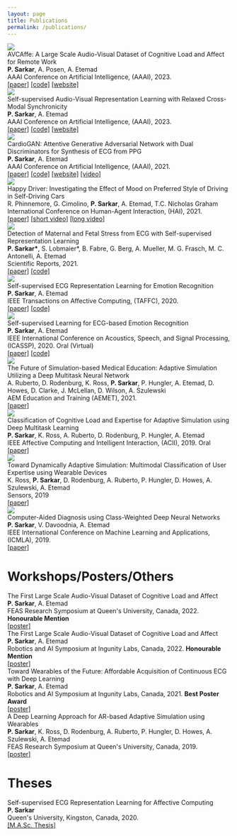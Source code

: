 ```yaml
---
layout: page
title: Publications
permalink: /publications/
---
```


<div class="container-fluid">
	<div class="row pub-entry">
		<div class="col-sm-3">
			<a href="https://arxiv.org/abs/2205.06887"> <img class="pub-image" src="/assets/publications/avcaffe.png"> </a>
		</div>
		<div class="col-sm-9">
			<div class="pub-title">
				AVCAffe: A Large Scale Audio-Visual Dataset of Cognitive Load and Affect for Remote Work
			</div>
			<div class="pub-authors">
				<strong>P. Sarkar</strong>, A. Posen, A. Etemad
			</div>
			<div class="pub-conf">
				AAAI Conference on Artificial Intelligence, (AAAI), 2023.
			</div>
			<div class="pub-links">
				<a href="https://arxiv.org/abs/2205.06887">[paper]</a>
				<a href="https://github.com/pritamqu/AVCAffe">[code]</a>
				<a href="https://pritamqu.github.io/AVCAffe/">[website]</a>
			</div>
		</div>
	</div>
</div>


<div class="container-fluid">
	<div class="row pub-entry">
		<div class="col-sm-3">
			<a href="https://arxiv.org/abs/2111.05329"> <img class="pub-image" src="/assets/publications/crisscross.png"> </a>
		</div>
		<div class="col-sm-9">
			<div class="pub-title">
				Self-supervised Audio-Visual Representation Learning with Relaxed Cross-Modal Synchronicity
			</div>
			<div class="pub-authors">
				<strong>P. Sarkar</strong>, A. Etemad
			</div>
			<div class="pub-conf">
				AAAI Conference on Artificial Intelligence, (AAAI), 2023.
			</div>
			<div class="pub-links">
				<a href="https://arxiv.org/abs/2111.05329">[paper]</a>
				<a href="https://github.com/pritamqu/crisscross">[code]</a>
				<a href="https://pritamqu.github.io/CrissCross/">[website]</a>
			</div>
		</div>
	</div>
</div>

<div class="container-fluid">
	<div class="row pub-entry">
		<div class="col-sm-3">
			<a href="https://arxiv.org/abs/2010.00104"> <img class="pub-image" src="/assets/publications/ppg2ecg_fast.gif"> </a>
		</div>
		<div class="col-sm-9">
			<div class="pub-title">
				CardioGAN: Attentive Generative Adversarial Network with Dual Discriminators for Synthesis of ECG from PPG
			</div>
			<div class="pub-authors">
				<strong>P. Sarkar</strong>, A. Etemad
			</div>
			<div class="pub-conf">
				AAAI Conference on Artificial Intelligence, (AAAI), 2021.
			</div>
			<div class="pub-links">
				<a href="https://arxiv.org/abs/2010.00104">[paper]</a>
				<a href="https://github.com/pritamqu/ppg2ecg-cardiogan">[code]</a>
				<a href="https://pritamqu.github.io/ppg2ecg-cardiogan/">[website]</a>
				<a href="https://slideslive.com/38948024/cardiogan-attentive-generative-adversarial-network-with-dual-discriminators-for-synthesis-of-ecg-from-ppg">[video]</a>
			</div>
		</div>
	</div>
</div>

<div class="container-fluid">
	<div class="row pub-entry">
		<div class="col-sm-3">
			<a href="https://equis.cs.queensu.ca/~equis/pubs/2021/phinnemore-hai-21.pdf"> <img class="pub-image" src="/assets/publications/happy_driver.png"> </a>
		</div>
		<div class="col-sm-9">
			<div class="pub-title">
				Happy Driver: Investigating the Effect of Mood on Preferred Style of Driving in Self-Driving Cars
			</div>
			<div class="pub-authors">
				R. Phinnemore, G. Cimolino, <strong>P. Sarkar</strong>, A. Etemad, T.C. Nicholas Graham
			</div>
			<div class="pub-conf">
				International Conference on Human-Agent Interaction, (HAI), 2021.
			</div>
			<div class="pub-links">
				<a href="https://equis.cs.queensu.ca/~equis/pubs/2021/phinnemore-hai-21.pdf">[paper]</a>
				<a href="https://www.youtube.com/watch?v=YlWGldNbvgQ">[short video]</a>
				<a href="https://www.youtube.com/watch?v=i81t03q964U">[long video]</a>
			</div>
		</div>
	</div>
</div>

<div class="container-fluid">
	<div class="row pub-entry">
		<div class="col-sm-3">
			<a href="https://arxiv.org/abs/2011.02000"> <img class="pub-image" src="/assets/publications/sslecg2.png"> </a>
		</div>
		<div class="col-sm-9">
			<div class="pub-title">
				Detection of Maternal and Fetal Stress from ECG with Self-supervised Representation Learning
			</div>
			<div class="pub-authors">
				<strong>P. Sarkar*</strong>, S. Lobmaier*, B. Fabre, G. Berg, A. Mueller, M. G. Frasch, M. C. Antonelli, A. Etemad
			</div>
			<div class="pub-conf">
				Scientific Reports, 2021.
			</div>
			<div class="pub-links">
				<a href="https://arxiv.org/abs/2011.02000">[paper]</a>
				<a href="https://github.com/pritamqu/ssl-ecg-v2">[code]</a>
			</div>
		</div>
	</div>
</div>

<div class="container-fluid">
	<div class="row pub-entry">
		<div class="col-sm-3">
			<a href="https://arxiv.org/abs/2002.03898"> <img class="pub-image" src="/assets/publications/sslecg_jr.png"> </a>
		</div>
		<div class="col-sm-9">
			<div class="pub-title">
				Self-supervised ECG Representation Learning for Emotion Recognition
			</div>
			<div class="pub-authors">
				<strong>P. Sarkar</strong>, A. Etemad
			</div>
			<div class="pub-conf">
				IEEE Transactions on Affective Computing, (TAFFC), 2020.
			</div>
			<div class="pub-links">
				<a href="https://arxiv.org/abs/2002.03898">[paper]</a>
				<a href="https://github.com/pritamqu/SSL-ECG">[code]</a>
			</div>
		</div>
	</div>
</div>

<div class="container-fluid">
	<div class="row pub-entry">
		<div class="col-sm-3">
			<a href="https://arxiv.org/abs/1910.07497"> <img class="pub-image" src="/assets/publications/sslecg_cf.png"> </a>
		</div>
		<div class="col-sm-9">
			<div class="pub-title">
				Self-supervised Learning for ECG-based Emotion Recognition
			</div>
			<div class="pub-authors">
				<strong>P. Sarkar</strong>, A. Etemad
			</div>
			<div class="pub-conf">
				IEEE International Conference on Acoustics, Speech, and Signal Processing, (ICASSP), 2020. Oral (Virtual)
			</div>
			<div class="pub-links">
				<a href="https://arxiv.org/abs/1910.07497">[paper]</a>
				<a href="https://github.com/pritamqu/SSL-ECG">[code]</a>
			</div>
		</div>
	</div>
</div>

<div class="container-fluid">
	<div class="row pub-entry">
		<div class="col-sm-3">
			<a href="https://pubmed.ncbi.nlm.nih.gov/34222746/"> <img class="pub-image" src="/assets/publications/ideas1.png"> </a>
		</div>
		<div class="col-sm-9">
			<div class="pub-title">
				The Future of Simulation-based Medical Education: Adaptive Simulation Utilizing a Deep Multitask Neural Network
			</div>
			<div class="pub-authors">
				A. Ruberto, D. Rodenburg, K. Ross, <strong>P. Sarkar</strong>, P. Hungler, A. Etemad, D. Howes, D. Clarke, J. McLellan, D. Wilson, A. Szulewski
			</div>
			<div class="pub-conf">
				AEM Education and Training (AEMET), 2021.
			</div>
			<div class="pub-links">
				<a href="https://pubmed.ncbi.nlm.nih.gov/34222746/">[paper]</a>
			</div>
		</div>
	</div>
</div>


<div class="container-fluid">
	<div class="row pub-entry">
		<div class="col-sm-3">
			<a href="https://arxiv.org/abs/1908.00385"> <img class="pub-image" src="/assets/publications/acii19.png"> </a>
		</div>
		<div class="col-sm-9">
			<div class="pub-title">
				Classification of Cognitive Load and Expertise for Adaptive Simulation using Deep Multitask Learning
			</div>
			<div class="pub-authors">
				<strong>P. Sarkar</strong>,  K. Ross, A. Ruberto, D. Rodenburg, P. Hungler, A. Etemad
			</div>
			<div class="pub-conf">
				IEEE Affective Computing and Intelligent Interaction, (ACII), 2019. Oral
			</div>
			<div class="pub-links">
				<a href="https://arxiv.org/abs/1908.00385">[paper]</a>
			</div>
		</div>
	</div>
</div>

<div class="container-fluid">
	<div class="row pub-entry">
		<div class="col-sm-3">
			<a href="https://www.mdpi.com/1424-8220/19/19/4270"> <img class="pub-image" src="/assets/publications/ideas2.png"> </a>
		</div>
		<div class="col-sm-9">
			<div class="pub-title">
			Toward Dynamically Adaptive Simulation: Multimodal Classification of User Expertise using Wearable Devices </div>
			<div class="pub-authors">
				K. Ross, <strong>P. Sarkar</strong>, D. Rodenburg, A. Ruberto, P. Hungler, D. Howes, A. Szulewski, A. Etemad
			</div>
			<div class="pub-conf">
				Sensors, 2019
			</div>
			<div class="pub-links">
				<a href="https://www.mdpi.com/1424-8220/19/19/4270">[paper]</a>
			</div>
		</div>
	</div>
</div>

<div class="container-fluid">
	<div class="row pub-entry">
		<div class="col-sm-3">
			<a href="https://ieeexplore.ieee.org/document/8999310"> <img class="pub-image" src="/assets/publications/cad.png"> </a>
		</div>
		<div class="col-sm-9">
			<div class="pub-title">
				Computer-Aided Diagnosis using Class-Weighted Deep Neural Networks
			</div>
			<div class="pub-authors">
				<strong>P. Sarkar</strong>, V. Davoodnia, A. Etemad
			</div>
			<div class="pub-conf">
				IEEE International Conference on Machine Learning and Applications, (ICMLA), 2019.
			</div>
			<div class="pub-links">
				<a href="https://ieeexplore.ieee.org/document/8999310">[paper]</a>
			</div>
		</div>
	</div>
</div>



<!-- <h1> Patents </h1>

<div class="container-fluid">
	<div class="row pub-entry">
		<div class="col-sm-3">
			<a href=""> <img class="pub-image" src="/assets/publications/img.png"> </a>
		</div>
		<div class="col-sm-9">
			<div class="pub-title">
				Title withheld
			</div>
			<div class="pub-authors">
				<strong>P. Sarkar</strong>, A. Etemad
			</div>
			<div class="pub-conf">
				US Patent Application, 63/085,394, 2020.
			</div>
			<div class="pub-links">
				<a href="">[patent]</a>
			</div>
		</div>
	</div>
</div>
 -->

<h1> Workshops/Posters/Others </h1>

<div class="container-fluid">
	<div class="row pub-entry">
		<!-- <div class="col-sm-3">
			<a href=""> <img class="pub-image" src="/assets/publications/rais21.png"> </a>
		</div> -->
		<div class="col-sm-12">
			<div class="pub-title">
				The First Large Scale Audio-Visual Dataset of Cognitive Load and Affect
			</div>
			<div class="pub-authors">
				<strong>P. Sarkar</strong>, A. Etemad
			</div>
			<div class="pub-conf">
				FEAS Research Symposium at Queen's University, Canada, 2022. <strong>Honourable Mention</strong>
			</div>
			<div class="pub-links">
				<a href="/files/poster/poster_2022_rais_feas.pdf">[poster]</a>
			</div>
		</div>
	</div>
</div>

<div class="container-fluid">
	<div class="row pub-entry">
		<!-- <div class="col-sm-3">
			<a href=""> <img class="pub-image" src="/assets/publications/rais21.png"> </a>
		</div> -->
		<div class="col-sm-12">
			<div class="pub-title">
				The First Large Scale Audio-Visual Dataset of Cognitive Load and Affect
			</div>
			<div class="pub-authors">
				<strong>P. Sarkar</strong>, A. Etemad
			</div>
			<div class="pub-conf">
				Robotics and AI Symposium at Ingunity Labs, Canada, 2022. <strong>Honourable Mention</strong>
			</div>
			<div class="pub-links">
				<a href="/files/poster/poster_2022_rais_feas.pdf">[poster]</a>
			</div>
		</div>
	</div>
</div>

<div class="container-fluid">
	<div class="row pub-entry">
		<!-- <div class="col-sm-3">
			<a href=""> <img class="pub-image" src="/assets/publications/rais21.png"> </a>
		</div> -->
		<div class="col-sm-12">
			<div class="pub-title">
				Toward Wearables of the Future: Affordable Acquisition of Continuous ECG with Deep Learning
			</div>
			<div class="pub-authors">
				<strong>P. Sarkar</strong>, A. Etemad
			</div>
			<div class="pub-conf">
				Robotics and AI Symposium at Ingunity Labs, Canada, 2021. <strong>Best Poster Award</strong>
			</div>
			<div class="pub-links">
				<a href="/files/poster/poster_2021_rais.pdf">[poster]</a>
			</div>
		</div>
	</div>
</div>

<div class="container-fluid">
	<div class="row pub-entry">
		<!-- <div class="col-sm-3">
			<a href=""> <img class="pub-image" src="/assets/publications/feas19.png">
		</div> -->
		<div class="col-sm-12">
			<div class="pub-title">
				A Deep Learning Approach for AR-based Adaptive Simulation using Wearables
			</div>
			<div class="pub-authors">
				<strong>P. Sarkar</strong>, K. Ross, D. Rodenburg, A. Ruberto, P. Hungler, D. Howes, A. Szulewski, A. Etemad
			</div>
			<div class="pub-conf">
				FEAS Research Symposium at Queen's University, Canada, 2019.
			</div>
			<div class="pub-links">
				<a href="/files/poster/poster_2019_feas.pdf">[poster]</a>
			</div>
		</div>
	</div>
</div>


<h1> Theses </h1> 

<div class="container-fluid">
	<div class="row pub-entry">
		<!-- div class="col-sm-3">
			<a href="https://qspace.library.queensu.ca/handle/1974/27746"> <img class="pub-image" src="/assets/publications/img.png"> </a>
		</div> -->
		<div class="col-sm-12">
			<div class="pub-title">
				Self-supervised ECG Representation Learning for Affective Computing
			</div>
			<div class="pub-authors">
				<strong>P. Sarkar</strong>
			</div>
			<div class="pub-conf">
				Queen's University, Kingston, Canada, 2020.
			</div>
			<div class="pub-links">
				<a href="https://qspace.library.queensu.ca/handle/1974/27746">[M.A.Sc. Thesis]</a>
			</div>
		</div>
	</div>
</div>
